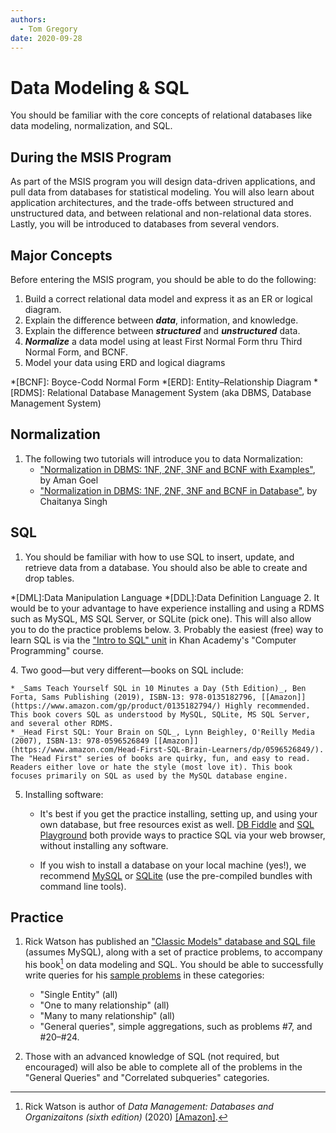```yaml
---
authors:
  - Tom Gregory
date: 2020-09-28
---
```


# Data Modeling & SQL

You should be familiar with the core concepts of relational databases like data modeling, normalization, and SQL.

## During the MSIS Program

As part of the MSIS program you will design data-driven applications, and pull data from databases for statistical modeling. You will also learn about application architectures, and the trade-offs between structured and unstructured data, and between relational and non-relational data stores. Lastly, you will be introduced to databases from several vendors.

<!-- ## Data Modeling -->

## Major Concepts

Before entering the MSIS program, you should be able to do the following:
1. Build a correct relational data model and express it as an ER or logical diagram.
2. Explain the difference between _**data**_, information, and knowledge.
3. Explain the difference between _**structured**_ and _**unstructured**_ data.
4. _**Normalize**_ a data model using at least First Normal Form thru Third Normal Form, and BCNF.
5. Model your data using ERD and logical diagrams

*[BCNF]: Boyce-Codd Normal Form
*[ERD]: Entity–Relationship Diagram
*[RDMS]: Relational Database Management System (aka DBMS, Database Management System)

## Normalization

1. The following two tutorials will introduce you to data Normalization:
    * ["Normalization in DBMS: 1NF, 2NF, 3NF and BCNF with Examples"](https://hackr.io/blog/dbms-normalization), by Aman Goel
    * ["Normalization in DBMS: 1NF, 2NF, 3NF and BCNF in Database"](https://beginnersbook.com/2015/05/normalization-in-dbms/), by Chaitanya Singh


<!-- TODO:
### Practice
 -->

## SQL
1. You should be familiar with how to use SQL to insert, update, and retrieve data from a database. You should also be able to create and drop tables.
<!-- Include these ideas somewhere -->
*[DML]:Data Manipulation Language
*[DDL]:Data Definition Language
2. It would be to your advantage to have experience installing and using a RDMS such as MySQL, MS SQL Server, or SQLite (pick one). This will also allow you to do the practice problems below.
3. Probably the easiest (free) way to learn SQL is via the ["Intro to SQL" unit][khan-sql] in Khan Academy's "Computer Programming" course.

[khan-sql]:(https://www.khanacademy.org/computing/computer-programming/sql)
4. Two good—but very different—books on SQL include:

    * _Sams Teach Yourself SQL in 10 Minutes a Day (5th Edition)_, Ben Forta, Sams Publishing (2019), ISBN-13: 978-0135182796, [[Amazon]](https://www.amazon.com/gp/product/0135182794/) Highly recommended. This book covers SQL as understood by MySQL, SQLite, MS SQL Server, and several other RDMS.
    * _Head First SQL: Your Brain on SQL_, Lynn Beighley, O'Reilly Media (2007), ISBN-13: 978-0596526849 [[Amazon]](https://www.amazon.com/Head-First-SQL-Brain-Learners/dp/0596526849/). The "Head First" series of books are quirky, fun, and easy to read. Readers either love or hate the style (most love it). This book focuses primarily on SQL as used by the MySQL database engine.

5. Installing software:

    * It's best if you get the practice installing, setting up, and using your own database, but free resources exist as well. [DB Fiddle](https://www.db-fiddle.com) and [SQL Playground](https://sql-playground.wizardzines.com) both provide ways to practice SQL via your web browser, without installing any software.

    * If you wish to install a database on your local machine (yes!), we recommend [MySQL](https://dev.mysql.com/doc/mysql-installation-excerpt/5.7/en/) or [SQLite](https://www.sqlite.org/download.html) (use the pre-compiled bundles with command line tools).

## Practice
1. Rick Watson has published an ["Classic Models" database and SQL file][watson-sql] (assumes MySQL), along with a set of practice problems, to accompany his book[^watson-book] on data modeling and SQL. You should be able to successfully write queries for his [sample problems][watson-sql] in these categories:
    * "Single Entity" (all)
    * "One to many relationship" (all)
    * "Many to many relationship" (all)
    * "General queries", simple aggregations, such as problems #7, and #20–#24.

2. Those with an advanced knowledge of SQL (not required, but encouraged) will also be able to complete all of the problems in the "General Queries" and "Correlated subqueries" categories.

[watson-sql]:https://www.richardtwatson.com/dm6e/Reader/ClassicModels.html#
[^watson-book]:Rick Watson is author of _Data Management: Databases and Organizaitons (sixth edition)_ (2020) [[Amazon]](http://www.amazon.com/dp/B00E8HS8N2).
